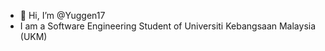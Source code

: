 - 👋 Hi, I’m @Yuggen17
- I am a Software Engineering Student of Universiti Kebangsaan Malaysia (UKM)
<!---
Yuggen17/Yuggen17 is a ✨ special ✨ repository because its `README.md` (this file) appears on your GitHub profile.
You can click the Preview link to take a look at your changes.
--->
